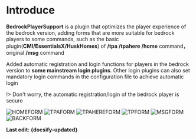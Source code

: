 # Introduce
 
**BedrockPlayerSupport** is a plugin that optimizes the player experience of the bedrock version, adding forms that are more suitable for bedrock players to some commands, such as the basic plugin(**CMI/EssentialsX/HuskHomes**) of **/tpa /tpahere /home** command，original **/msg** command

Added automatic registration and login functions for players in the bedrock version to **some mainstream login plugins**. Other login plugins can also set mandatory login commands in the configuration file to achieve automatic login

!> Don't worry, the automatic registration/login of the bedrock player is secure

![HOMEFORM](https://img.fastmirror.net/s/2024/06/11/6668011935ed8.png ':size=80%')
![TPAFORM](https://img.fastmirror.net/s/2023/12/09/65747a6272bd2.jpg ':size=80%')
![TPAHEREFORM](https://img.fastmirror.net/s/2023/12/09/65747a664c387.jpg ':size=80%')
![TPFORM](https://img.fastmirror.net/s/2024/06/11/6668173a6185b.png ':size=80%')
![MSGFORM](https://img.fastmirror.net/s/2024/06/11/6668173b46e99.png ':size=80%')
![BACKFORM](https://img.fastmirror.net/s/2024/06/11/6668173a0ef47.png ':size=80%')

**Last edit: {docsify-updated}**
